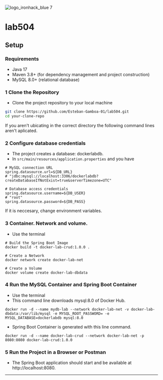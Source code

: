 ![logo_ironhack_blue 7](https://user-images.githubusercontent.com/23629340/40541063-a07a0a8a-601a-11e8-91b5-2f13e4e6b441.png)

# lab504

## Setup
### Requirements
- Java 17
- Maven 3.8+ (for dependency management and project construction)
- MySQL 8.0+  (relational database)

### 1 Clone the Repository
- Clone the project repository to your local machine
```sh
git clone https://github.com/Esteban-Gamboa-01/lab504.git
cd your-clone-repo
```

If you aren't ubicating in the correct directory the following command lines aren't aplicated.

### 2 Configure database credentials
- The project creates a database: dockerlabdb. 
- In `src/main/resources/application.properties` and you have

```properties
# MySQL connection URL
spring.datasource.url=${DB_URL}
# "jdbc:mysql://localhost:3306/dockerlabdb?createDatabaseIfNotExist=true&serverTimezone=UTC"

# Database access credentials
spring.datasource.username=${DB_USER}
# "root"
spring.datasource.password=${DB_PASS}
```

If it is neccesary, change environment variables.

### 3 Container. Network and volume.
- Use the terminal

```properties
# Build the Spring Boot Image
docker build -t docker-lab-crud:1.0.0 .

# Create a Network
docker network create docker-lab-net

# Create a Volume
docker volume create docker-lab-dbdata
```

### 4 Run the MySQL Container and Spring Boot Container
- Use the terminal
- This command line downloads mysql:8.0 of Docker Hub.

```properties
docker run -d --name mydb-lab --network docker-lab-net -v docker-lab-dbdata:/var/lib/mysql -e MYSQL_ROOT_PASSWORD= -e MYSQL_DATABASE=dockerlabdb mysql:8.0
```

- Spring Boot Container is generated with this line command.

```properties
docker run -d --name docker-lab-crud --network docker-lab-net -p 8080:8080 docker-lab-crud:1.0.0
```


### 5 Run the Project in a Browser or Postman
- The Spring Boot application should start and be available at http://localhost:8080.

---



